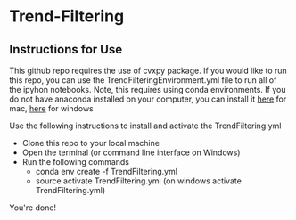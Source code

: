 # Trend-Filtering

## Instructions for Use
This github repo requires the use of cvxpy package.  If you would like to run this repo, you can use the TrendFilteringEnvironment.yml file to run all of the ipyhon notebooks.  Note, this requires using conda environments.  If you do not have anaconda installed on your computer, you can install it [here](https://www.anaconda.com/download/#macos) for mac, [here](https://www.anaconda.com/download/#windows) for windows

Use the following instructions to install and activate the TrendFiltering.yml
* Clone this repo to your local machine
* Open the terminal (or command line interface on Windows)
* Run the following commands
  * conda env create -f TrendFiltering.yml
  * source activate TrendFiltering.yml (on windows activate TrendFiltering.yml)

You're done!
